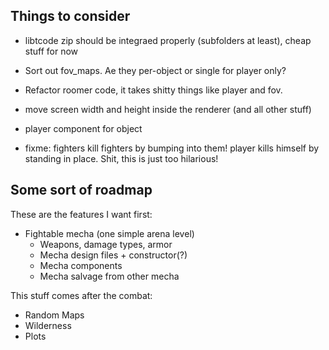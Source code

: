 ## Things to consider

* libtcode zip should be integraed properly (subfolders at least), cheap stuff for now

* Sort out fov_maps. Ae they per-object or single for player only?
* Refactor roomer code, it takes shitty things like player and fov.
* move screen width and height inside the renderer (and all other stuff)
* player component for object
* fixme: fighters kill fighters by bumping into them! player kills himself by standing in place. Shit, this is just too hilarious!

## Some sort of roadmap

These are the features I want first:

* Fightable mecha (one simple arena level)
	* Weapons, damage types, armor
	* Mecha design files + constructor(?)
	* Mecha components
	* Mecha salvage from other mecha

This stuff comes after the combat:
* Random Maps
* Wilderness
* Plots